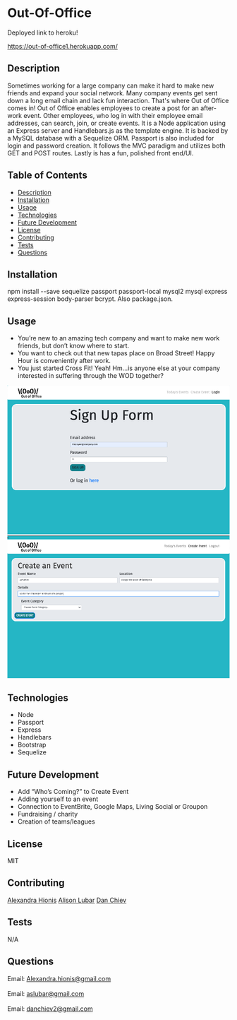 # Out-Of-Office

Deployed link to heroku! 

https://out-of-office1.herokuapp.com/

## Description
 Sometimes working for a large company can make it hard to make new friends and expand your social network. Many company events get sent down a long email chain and lack fun interaction. That's where Out of Office comes in! Out of Office enables employees to create a post for an after-work event. Other employees, who log in with their employee email addresses, can search, join, or create events. It is a Node application using an Express server and Handlebars.js as the template engine. It is backed by a MySQL database with a Sequelize ORM. Passport is also included for login and password creation. It follows the MVC paradigm and utilizes both GET and POST routes. Lastly is has a fun, polished front end/UI.
## Table of Contents
- [Description](#description)
- [Installation](#installation)
- [Usage](#usage)
- [Technologies](#technologies)
- [Future Development](#future)
- [License](#license)
- [Contributing](#contributing)
- [Tests](#tests)
- [Questions](#questions)

## Installation
npm install --save sequelize passport passport-local mysql2 mysql express express-session body-parser bcrypt. Also package.json.

## Usage
* You’re new to an amazing tech company and want to make new work friends, but don’t know where to start.
* You want to check out that new tapas place on Broad Street! Happy Hour is conveniently after work.
* You just started Cross Fit! Yeah! Hm...is anyone else at your company interested in suffering through the WOD together?

![signup](public/images/signup.png)
![create](public/images/create.png)

## Technologies
* Node 
* Passport
* Express
* Handlebars
* Bootstrap
* Sequelize

## Future Development
* Add “Who’s Coming?” to Create Event
* Adding yourself to an event
* Connection to EventBrite, Google Maps, Living Social or Groupon
* Fundraising / charity
* Creation of teams/leagues 

## License
MIT

## Contributing
[Alexandra Hionis](https://github.com/Alexandra-Hionis)
[Alison Lubar](https://github.com/theoriginalison)
[Dan Chiev](https://github.com/dchiev)

## Tests
N/A

## Questions
Email: Alexandra.hionis@gmail.com<br /><br />
Email: aslubar@gmail.com<br /><br />
Email: danchiev2@gmail.com<br /><br />
